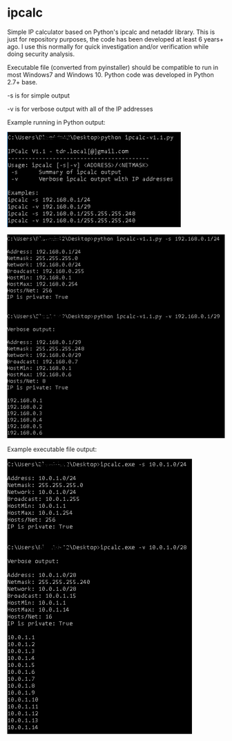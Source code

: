 # ipcalc
Simple IP calculator based on Python's ipcalc and netaddr library. This is just for repository purposes, the code has been developed at least 6 years+ ago. I use this normally for quick investigation and/or verification while doing security analysis.

Executable file (converted from pyinstaller) should be compatible to run in most Windows7 and Windows 10. 
Python code was developed in Python 2.7+ base.

-s is for simple output 
<p> -v is for verbose output with all of the IP addresses

Example running in Python output:

![Image description](https://github.com/tdrlocal/ipcalc/blob/master/images/ipcalc-1.PNG)

![Image description](https://github.com/tdrlocal/ipcalc/blob/master/images/ipcalc-2.PNG)

Example executable file output:

![Image description](https://github.com/tdrlocal/ipcalc/blob/master/images/ipcalc-3.PNG)
